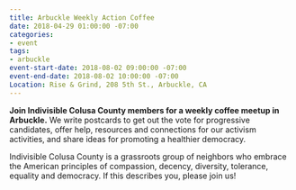 ```yaml
---
title: Arbuckle Weekly Action Coffee
date: 2018-04-29 01:00:00 -07:00
categories:
- event
tags:
- arbuckle
event-start-date: 2018-08-02 09:00:00 -07:00
event-end-date: 2018-08-02 10:00:00 -07:00
Location: Rise & Grind, 208 5th St., Arbuckle, CA
---
```


**Join Indivisible Colusa County members for a weekly coffee meetup in Arbuckle.** We write postcards to get out the vote for progressive candidates, offer help, resources and connections for our activism activities, and share ideas for promoting a healthier democracy.

Indivisible Colusa County is a grassroots group of neighbors who embrace the American principles of compassion, decency, diversity, tolerance, equality and democracy. If this describes you, please join us!